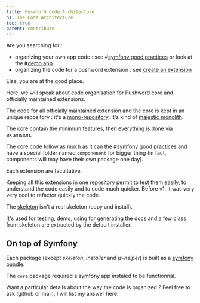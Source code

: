 ```yaml
---
title: Puswhord Code Architecture
h1: The Code Architecture
toc: true
parent: contribute
---
```


Are you searching for :

-   organizing your own app code : see #[symfony good practices](https://symfony.com/doc/current/best_practices.html) or look at the #[demo app](https://github.com/Pushword/Pushword/tree/main/packages/skeleton)
-   organizing the code for a pushword extension : see [create an extension](/create-extension)

Else, you are at the good place.

Here, we will speak about code organisation for Pushword core and officially maintained extensions.

The code for all officially maintained extension and the core is kept in an unique repository : it's a [mono-repository](https://tomasvotruba.com/blog/2019/10/28/all-you-always-wanted-to-know-about-monorepo-but-were-afraid-to-ask/). It's kind of [majestic monolith](https://m.signalvnoise.com/the-majestic-monolith/).

The [core](https://github.com/Pushword/Pushword/tree/main/packages/core) contain the minimum features, then everything is done via extension.

The core code follow as much as it can the #[symfony good practices](https://symfony.com/doc/current/best_practices.html) and have a special folder named `componenent` for bigger thing (in fact, components will may have their own package one day).

Each extension are facultative.

Keeping all this extensions in one repository permit to test them easily, to understand the code easily and to code much quicker. Before v1, it was very very cool to refactor quickly the code.

The [skeleton](https://github.com/Pushword/Pushword/tree/main/packages/skeleton) isn't a real skeleton (copy and install).

It's used for testing, demo, using for generating the docs and a few class from skeleton are extracted by the default installer.

## On top of Symfony

Each package (except _skeleton_, _installer_ and _js-helper_) is built as a [symfony bundle](https://symfony.com/doc/current/bundles.html).

The `core` package required a symfony app instaled to be functionnal.

Want a particular details about the way the code is organized ? Feel free to ask (github or mail), I will list my answer here.
